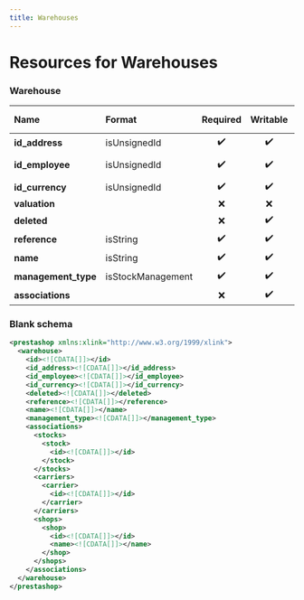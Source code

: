 ```yaml
---
title: Warehouses
---
```


# Resources for Warehouses

### Warehouse

|        Name         |      Format       | Required | Writable | Max size | Not filterable | Description |
| :------------------ | :---------------- | :------: | :------: | -------: | :------------- | :---------- |
| **id_address**      | isUnsignedId      | ✔️       | ✔️       |          |                |             |
| **id_employee**     | isUnsignedId      | ✔️       | ✔️       |          |                | Employee ID |
| **id_currency**     | isUnsignedId      | ✔️       | ✔️       |          |                | Currency ID |
| **valuation**       |                   | ❌        | ❌        |          | true           |             |
| **deleted**         |                   | ❌        | ✔️       |          |                |             |
| **reference**       | isString          | ✔️       | ✔️       | 64       |                |             |
| **name**            | isString          | ✔️       | ✔️       | 45       |                |             |
| **management_type** | isStockManagement | ✔️       | ✔️       |          |                |             |
| **associations**    |                   | ❌        | ✔️       |          |                |             |


### Blank schema

```xml
<prestashop xmlns:xlink="http://www.w3.org/1999/xlink">
  <warehouse>
    <id><![CDATA[]]></id>
    <id_address><![CDATA[]]></id_address>
    <id_employee><![CDATA[]]></id_employee>
    <id_currency><![CDATA[]]></id_currency>
    <deleted><![CDATA[]]></deleted>
    <reference><![CDATA[]]></reference>
    <name><![CDATA[]]></name>
    <management_type><![CDATA[]]></management_type>
    <associations>
      <stocks>
        <stock>
          <id><![CDATA[]]></id>
        </stock>
      </stocks>
      <carriers>
        <carrier>
          <id><![CDATA[]]></id>
        </carrier>
      </carriers>
      <shops>
        <shop>
          <id><![CDATA[]]></id>
          <name><![CDATA[]]></name>
        </shop>
      </shops>
    </associations>
  </warehouse>
</prestashop>
```

